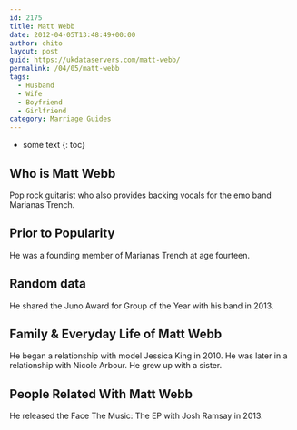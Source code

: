 ```yaml
---
id: 2175
title: Matt Webb
date: 2012-04-05T13:48:49+00:00
author: chito
layout: post
guid: https://ukdataservers.com/matt-webb/
permalink: /04/05/matt-webb
tags:
  - Husband
  - Wife
  - Boyfriend
  - Girlfriend
category: Marriage Guides
---
```


* some text
{: toc}
          
          
## Who is  Matt Webb
                  
                  
                  
Pop rock guitarist who also provides backing vocals for the emo band Marianas Trench.
                  
                
                
                
## Prior to Popularity 
                  
                  
                  
He was a founding member of Marianas Trench at age fourteen.
                  
                
                
                
## Random data 
                  
                  
                  
He shared the Juno Award for Group of the Year with his band in 2013.
                  
                
                
                
## Family & Everyday Life of Matt Webb
                  
                  
                  
He began a relationship with model Jessica King in 2010. He was later in a relationship with Nicole Arbour. He grew up with a sister.
                  
                
                
                
## People Related With  Matt Webb
                  
                  
                  
He released the Face The Music: The EP with Josh Ramsay in 2013.
                  
                
              
            
          
          
          
    
    
  
